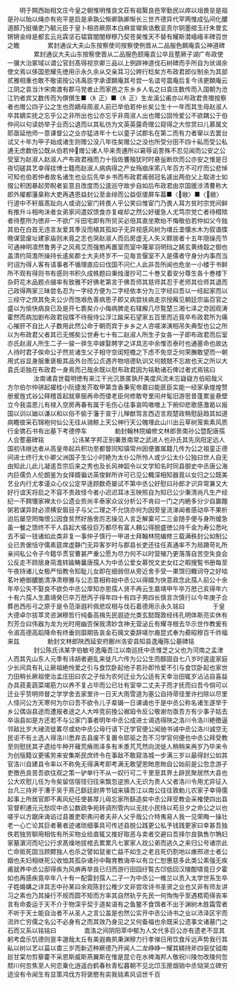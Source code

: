 <!-- { "loadSidebar": true } -->
　　明于闗西始相文庄今皇之朝惟明惟良文荘有祖繄良邑宰勤民以瘁以俎畏垒是祖是孙以贻以绳亦有宛平是启是承孰公惭卿孰卿惭长三世齐德异代罕两惟成弘间化醲道醇乃挺循吏乃毓元臣于皇卜相咨厥原本白麻宣墀紫诰敷衮贲尔铜墨绾玉纡朱曽玄锵锵金绯是都玄云兆霖坚石韫寳闇闇穆穆乃契苍昊惟天不替有耀斯潜峨峨丰碑百世之瞻
　　
　　累封通议大夫山东按察使司按察使例晋从二品服色頥庵袁公神道碑
　　
　　累封通议大夫山东按察使晋从二品服色颐庵袁公卒且塟厥子湖广布政使一骥大治冢域以谓公官封髙得视京卿三品以上例辟神道伐石树碑而手所自为状谒余使文焉以侈国恩耀先徳用示永久余从交亲耳习公姱行稔矣方布政君郎仪制余为其部贰雅相重也敢不敬诺按公讳禹臣字承谟頥庵其号尝一名谊号震庵后复今讳更頥庵云江阴之袁当汴宋南渡有郡马党者止而家邑之东乡乡人名之曰袁庄数传而入国朝为沧江钓者宾又数传而为僎僎生■〈糹正〉■〈糹正〉生龙溪公甫亦以布政君贵赠按察者也赠公四子公之生也而嫡母周淑人前已举伯若仲长矣公生十一年而其生母赵淑人卒其嫡实抚之忘乎公之非所出也公亦忘乎非周淑人出也赠公固怜爱公不欲耦公于伯仲间以句读妨举子业而公退而以其私彷为文英英露奇赠公窥得之大惊赏曰儿慕属文耶亟延他师一意课督公之业亦猛进年十七以童子试郡名在第二而有力者窜以去罢台试又十年为甲子始成诸生则赠公没八年徃矣赠公之没也所受分田不四十畆而受公私逋无虑数倍公既从伯若仲赠公诸人毕来责逋所以窘辱诟詈殊不忍见闻而公安之公受室为赵淑人赵淑人产布政君襁而力十指佐饔飱犹时时悬釡断炊而公亦安之惟是日夜切磋其艺幸得挂博士籍而赵淑人病病得之产女殇痼床笫八年百方不可疗而公悲悼可知也伯若仲者故名诸生也业后先举乡书而布政君甫弱冠名遽出两伯父上取进士如掇公积困暴起旁睨者妄意且改度而公逡巡守故步自如后布政君由京国援涉清曹称大郎外擢都藩臬称大吏再遇恩益封公至金绯而公益伛偻屏车葢■〈敝〉■〈敝〉行道中不轩眉髙趾向人或诮公宦门转畏人乎公笑曰惟宦门乃畏人耳方贫时宗党间鲜有推升斗相呴沫者女弟家间遣奴馈食亦复峻却之然公好缓急人尤笃宗党亡者待槥殡者待塟所为徳非一不欲广斥田宅即有所贸买必倍其直坐欺绐不悔敬伯若仲如父今独其伯在白首无违言友爱其季没而植其孤如子无异视感风树为缮丘垄懐水木为叙谱牒晩谋营废址建家庙则未竟之志也哭赵淑人而后房虚无人矢义鳏居者十五年隠操亮节可通神明凛然鲁男子之风焉艾而强勉再置室而室中蔑翠羽明珰之餙玄黄绮縠之御也盖清约简澹所操持长逺矣郡士大夫终岁不一见毎言偃室不入是儒者守身分内事而当时诩为得人客有请事者不循理直应曰伐国不问仁人此非吾所闻也危坐一小楼于书鲜所不观有得则书有感则书积久成帙题曰秉烛漫抄可二十巻又着安分尊生各十巻楼下杂莳花木品题点缀率有致雅不好佛老第言于佛吾师其慈师其忍于老师其俭师其退而己政得两家三昧尝名忍为一字经方便为二字经依本分为三字经曰吾以一经起家而以三经守之庶其免夫公少而饱艰危善病思子即又病尝扶病走京授廨见朝廷宗庙百官之盛以为愉快病良已及是开七袠矣介小侮病脾走右辖廨几尽覧楚三湘七泽之竒因观涛霍然而病加剧布政君投牒不待报侍公浮江踰采石望家五百里而近竟卒布政君所为痛心摧肝不自比人子数用此然公命于朝而宾于乡乡之人咨嗟涕洟相吊失典型也公之所以为布政君父者其已无憾矣公世寿七十有二赵淑人所生子女各一子即布政君而后室亦氏赵淑人所生二子一骏一骅生卒嫁娶聘字之详具志中余惟否泰时也通塞命也故达人待时君子俟命公孑然贫诸生父子相守空闺短檐之下虑不免空乏何荣膴敢望而一朝用式谷显身服重褒极其品外台而公贞遇齐物培德轨训又何兢兢不忘故也天之所以大袁氏讵独在布政君一身焉而己哉余既以慰布政君因为铭勒诸石俾过者式焉铭曰
　　
　　汝南诸袁世载明徳有来江干光沉景匿孰开美度风流未忘嶷嶷方伯昭哉义方尔伯尔仲骈起擢桂小阮捷发芥取甲第含香秉宪帝嘉曰能匪臣实能一经家承煌煌赞册爰旌式谷公拜稽首起就章服再命而偻老臣何修敢夸里闬弁髦旧游思昔蓬累釜悬壁立今我滥恩儿有禄入空房再春有属于毛伤心往事哀鸣嗷嗷上下俯仰悲歌感激曷以报国以训以廸以谦以和以俗不偷于藩于宣于儿殚猷驾言西迈言观楚政稍慰庭趋其如道病瞻彼采石锦袍何仙公无往从骑鲸上天公神行天公魄埋此山川出云草树笼紫素风质行金镌石书有出墓下考德停车
　　
　　勅封翰林院编修文林郎景南孙公暨配唐孺人合塟墓碑铭
　　
　　公讳某字邦正别署景南常之武进人也孙氏其先凤阳定远人国初讳继达者从高皇帝起兵积功至都督同知镇常州因便置属籍几传为公之祖銮正德间进士终行太仆卿父洲国子生公小时絶为太仆公所怜人或少公太仆公独曰世人自无由知此儿此儿凝逺吾宗后来之秀也及长风神韶令以文学知名时同县御史中丞唐公海内巨儒负人伦朗鉴为女择婿徧访英俊鲜所许可已见公輙深相知器竟以女归之公既美艺业内行尤孝谨众心仪公定早逹顾数奇屡试不第中丞公好慰曰孙郎才识异常兼又大好行谊天将启之不容不贵政怪今者小迟迟耳冰玉映照自为知已公少秉清尚凡生产经纪一不闗懐家禅太仆公遗业赀尚丰泰家众议分析公不肯曰一门之内絶多分少自赢饘粥若谋异财必须横安眉目子与父二理之不允饶亦何为因旁皇流涕闻者感动卒不果析迨后屡空罔悔恨公因食贫然好施舍厉志操见人言乏解槖可二三金随手便与身所缓急虽一餐之馈终不干人县起大徭役巨万都尽有富人頼公得脱盛徳公持千金为寿公悉叱去不留一钱诸如此类非复一事仲子慎行一甲进士拜翰林院编修三载满秩封公如制公业已贵倨恬守儒素筵席虚静门无异客岁时与郡县长吏还往任真通率不为局蹐苛礼所亲间私公令子今籍华贯官曹甚严重公愿为尽力何不以时营殖乃更落落自苦空失良会公反走不顾居身简澹转踰畴曩唐孺人为中丞公爱女慕悦文史女红之暇搜覧书册每至午夜持诸儿女极严恒教令知耻儿女即在细弱但从旁近舍手受一果饵归輙诃夺之好啮茗叶絶御醲脆清净肃穆雅与公志意相称始中丞公以得婿为快意政念此孺人前公十余年卒公矢不娶良不欲负中丞公厚知亦思孺人贤不再云生嘉靖甲午卒万厯己亥得年六十有六孺人生嘉靖癸巳卒万厯丙子得年四十有四子男四长慎言次慎行以今年庚子合葬邑西彤弓之原于是令范渐遐衿佩悲叹相与伐石着德用示永久铭曰
　　
　　于皇大德卓尔拔萃灵咨渊穆哲行纯备高揖先民遐迹允类玄懿既敦经纬孔明体斯亮实休有烈芳佥曰伟器为龙为光时用幽否保我清妙含神无营泌丘有耀寻根去华示世作教爰有令淑高德高蹈降命有终垂则靡期告哀金石摛文委辞嗟尔裔昆式奉为彛昭穆百千祚福来兹
　　
　　勅封文林郎陜西延安府鄜州洛安县知县逸庵陈公墓碑铭
　　
　　封公陈氏讳某字伯敏号逸庵吾江以南巡抚中丞惟芝之父也为河南之孟津人而其先山东人元季有讳胡者避乱来徙凡六传为公公生而醇固自七八岁时逡逡家庭少长间具有礼让厥祖絶怜爱之引与食饮卧起他子若孙即怜爱不引与食饮卧起也家世力田稍长厥祖使治孟庄田曰农之子恒为农何迁业为公适有天幸治田辄岁沾沾自喜益办具菽麦蔬菜竭筋力以养不复占毕而公已壮有室举二丈夫子而才抚而曰吾今倘可以迁业乎贽明师督之学学舍去家里许一日天大雨雪道为塞公自持帚径里许扫除以尽里人怪问公方天寒何为尔曰吾不欲令儿子辈辍一日课诵也于是中丞公称名诸生遂举于乡公偶诣县途而遭报者途之人大哗竞前挽公裾廹令反公敬谢勿亟吾方有少事子姑去卒诣县如是方还若不与公家门事者明年中丞公成进士谒选得陜之洛川令洛川絶徼逼邻敌比岁大祲流徙畧尽或劝中丞公毋行请下迁学官便公闻驰书诫中丞公洛川诚空无民讵不有土选人得洛川悉弃去县废不复置令耶驱之吾不习学官何便也中丞公拜受教至则慰抚其孑遗给牛种开薙荒瘠雨泽多有禾黍芃芃然向流徙人稍稍来再岁乃毕来令为创版籍议更徭劳来安集斯民庶终令在事敌不敢窥洛城一步满三岁以最得封公如其官洛川自建县令率以不称免无得满考即考满无敢望恩貤恩貤自公始前是公忽念游子吏徼邑良苦吾欲往观之策一驴单行不从一奴行可二千里至其界土辟民聚居然大县也公大欢慰儿任为令矣留信宿径归往来飘忽逆旅人无识为贵人父者洛川令用尤异征入台凡三持斧于漕于吴于燕己繇廷尉畀节钺来镇吾江以南公往往敦勅儿农家子幸得儒起事上所居官即不离风纪任使甚厚儿毋忘家所繇造矣中丞公拜受教会采榷使四出县官督积逋元元愁叹中丞公数疏争宛转调剂管内以无扰小民恃以苟旦夕之命公之以也嗟乎以方踞床诲谄过县置吏职弗问者夫非人父乎哉公介特夷易人我一见荣晦一操壮老一心亡论其巨者著者迹诸琐细事具可传述县脱公践更公私予钱践更家曰幸甚吾独佚若独劳聊用相佐有所买物业给直辄又推好取恶与卖者交避曰吾择尔良孰售尔觕妇家墓濵河而圮公行求髙燥地拔棺去累累凡七冢家人戕公弟而逃久之来归公号诸宗此亡命抵死固当顾鳏独人也杀之譬如鼠雀亡益不如生之老且死仍割地以瘗邢进士者公姻也夫妇相继死公收恤其孤杂诸孙中鞠育教诲卒以有立仁恕惠慈多此类公素强无疾甫就养中丞公邸得疾为风痹再举良已归而游行田园纡覧古邙低回汉陵酣啸竟日夕霍如也再感疾竟卒年八十有一配雷封孺人二子一为中丞公一帷兰以贡入太学世系生卒子姓婚媾之详具志中孙某曰余观陈封公椎少文非尝攻诗书圣贤之业也又非有师友讲习之素也乃其操行不规而圆不矩而方率其自然轨乎先民一何恂恂乎至遇楛菀得丧率言有命委运于天不介于物深乎契于道矣语有之鱼鳖不食饵者不出于渊树木胜霜雪者不听于天士能自治者不从圣人之言公盖是也然公实开中丞公诗书之业以沛泽区宇而流祚亡穷儒之名公不必身有之而其效乃身见之又何备福也余既采公遗事文诸墓门之石而又系以铭铭曰
　　
　　嵩洛之间阴阳萃中郁为人文代多巨公亦有遗老不显其躬考盘乐饥德则亶丰邈哉太丘有美遐裔夙秉渊穆力行孝悌日用饮食斥远声势我行其畆以树以艺以菑以畬三岁而新迈种厥德乃开闻人二龙峥峥一耀其鳞持斧四驱仗钺南廵甘棠勿剪藜藿不采恩斯威斯燕翼斯在惟是昆仑在水禆海邦人敬祝川陵勿改陵何忽颓川何忽焦至人何恋乗化逍遥白鹤春秋青松暮朝不见北邙玉匣烟销中丞恸哭立碑穷迹没有令闻生有显策鸿伐方将褒愍有奕我铭素风诏世千百
　　
